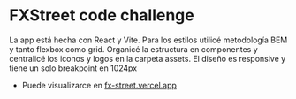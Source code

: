 # FXStreet code challenge

La app está hecha con React y Vite. Para los estilos utilicé metodología BEM y tanto flexbox como grid. Organicé la estructura en componentes y centralicé los iconos y logos en la carpeta assets. El diseño es responsive y tiene un solo breakpoint en 1024px

- Puede visualizarce en [fx-street.vercel.app](fx-street.vercel.app/)
